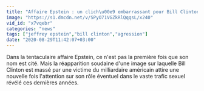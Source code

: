 ```yaml
---
title: "Affaire Epstein : un clich\u00e9 embarrassant pour Bill Clinton refait surface"
image: "https://s1.dmcdn.net/v/SPyO71VGZkRlQqqsL/x240"
vid_id: "x7vqebr"
categories: "news"
tags: ["jeffrey epstein","bill clinton","agression"]
date: "2020-08-29T11:42:07+03:00"
---
```

Dans la tentaculaire affaire Epstein, ce n'est pas la première fois que son nom est cité. Mais la réapparition soudaine d'une image sur laquelle Bill Clinton est massé par une victime du milliardaire américain attire une nouvelle fois l'attention sur son rôle éventuel dans le vaste trafic sexuel révélé ces dernières années.  <br>
